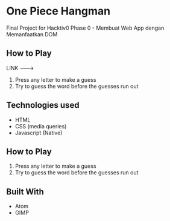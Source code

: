 # One Piece Hangman
Final Project for Hacktiv0 Phase 0 - Membuat Web App dengan Memanfaatkan DOM

## How to Play
LINK --->
1. Press any letter to make a guess
2. Try to guess the word before the guesses run out

## Technologies used
- HTML
- CSS (media queries)
- Javascript (Native)

## How to Play
1. Press any letter to make a guess
2. Try to guess the word before the guesses run out

## Built With
* Atom
* GIMP
